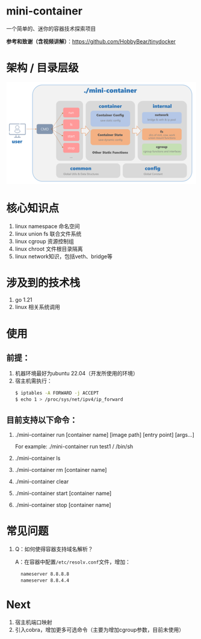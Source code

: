 # mini-container

一个简单的、迷你的容器技术探索项目

 **参考和致谢（含视频讲解）**：https://github.com/HobbyBear/tinydocker

# 架构 / 目录层级
![structure.png](assets%2Fstructure.png)

# 核心知识点
1. linux namespace 命名空间
2. linux union fs 联合文件系统 
3. linux cgroup 资源控制组
4. linux chroot 文件根目录隔离
5. linux network知识，包括veth、bridge等



# 涉及到的技术栈
1. go 1.21
2. linux 相关系统调用

# 使用
## 前提：
1. 机器环境最好为ubuntu 22.04（开发所使用的环境）
2. 宿主机需执行：
    ```bash
    $ iptables -A FORWARD -j ACCEPT 
    $ echo 1 > /proc/sys/net/ipv4/ip_forward
    ```

## 目前支持以下命令：

1. ./mini-container run [container name] [image path] [entry point] [args...]
    
    For example: ./mini-container run test1 / /bin/sh 

2. ./mini-container ls
3. ./mini-container rm [container name]
4. ./mini-container clear
5. ./mini-container start [container name]
6. ./mini-container stop [container name]


# 常见问题
1. Q：如何使得容器支持域名解析？
   
    A：在容器中配置`/etc/resolv.conf`文件，增加：
    ```bash
      nameserver 8.8.8.8
      nameserver 8.8.4.4
    ```



# Next

1. 宿主机端口映射
2. 引入cobra，增加更多可选命令（主要为增加cgroup参数，目前未使用）
